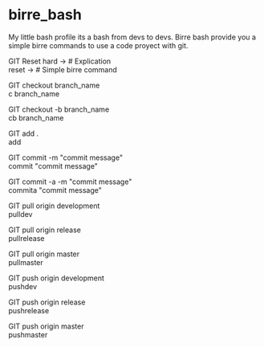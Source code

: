 # birre_bash
My little bash profile its a bash from devs to devs. Birre bash provide you a simple birre commands to use a code proyect with git.

<p>
GIT Reset hard  -> # Explication</br>
reset           -> # Simple birre command
</p>

<p>
GIT checkout branch_name</br>
c branch_name
</p>

<p>
GIT checkout -b branch_name</br>
cb branch_name
</p>

<p>
GIT add .</br>
add
</p>

<p>
GIT commit -m "commit message"</br>
commit "commit message"
</p>

<p>
GIT commit -a -m "commit message"</br>
commita "commit message"
</p>

<p>
GIT pull origin development</br>
pulldev
</p>

<p>
GIT pull origin release</br>
pullrelease
</p>

<p>
GIT pull origin master</br>
pullmaster
</p>

<p>
GIT push origin development</br>
pushdev
</p>

<p>
GIT push origin release</br>
pushrelease
</p>

<p>
GIT push origin master</br>
pushmaster
</p>
